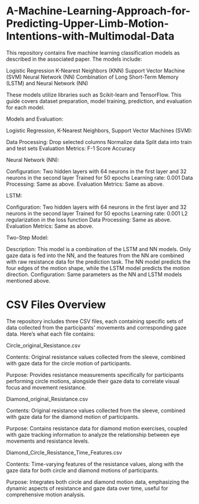 # A-Machine-Learning-Approach-for-Predicting-Upper-Limb-Motion-Intentions-with-Multimodal-Data

This repository contains five machine learning classification models as described in the associated paper. The models include:


Logistic Regression
K-Nearest Neighbors (KNN)
Support Vector Machine (SVM)
Neural Network (NN)
Combination of Long Short-Term Memory (LSTM) and Neural Network (NN)

These models utilize libraries such as Scikit-learn and TensorFlow. This guide covers dataset preparation, model training, prediction, and evaluation for each model.

Models and Evaluation:

Logistic Regression, K-Nearest Neighbors, Support Vector Machines (SVM):

Data Processing:
Drop selected columns
Normalize data
Split data into train and test sets
Evaluation Metrics:
F-1 Score
Accuracy

Neural Network (NN):

Configuration:
Two hidden layers with 64 neurons in the first layer and 32 neurons in the second layer
Trained for 50 epochs
Learning rate: 0.001
Data Processing: Same as above.
Evaluation Metrics: Same as above.

LSTM:

Configuration:
Two hidden layers with 64 neurons in the first layer and 32 neurons in the second layer
Trained for 50 epochs
Learning rate: 0.001
L2 regularization in the loss function
Data Processing: Same as above.
Evaluation Metrics: Same as above.

Two-Step Model:

Description:
This model is a combination of the LSTM and NN models. Only gaze data is fed into the NN, and the features from the NN are combined with raw resistance data for the prediction task.
The NN model predicts the four edges of the motion shape, while the LSTM model predicts the motion direction.
Configuration: Same parameters as the NN and LSTM models mentioned above.

# CSV Files Overview
The repository includes three CSV files, each containing specific sets of data collected from the participants' movements and corresponding gaze data. Here’s what each file contains:

Circle_original_Resistance.csv

Contents: Original resistance values collected from the sleeve, combined with gaze data for the circle motion of participants.

Purpose: Provides resistance measurements specifically for participants performing circle motions, alongside their gaze data to correlate visual focus and movement resistance.

Diamond_original_Resistance.csv

Contents: Original resistance values collected from the sleeve, combined with gaze data for the diamond motion of participants.

Purpose: Contains resistance data for diamond motion exercises, coupled with gaze tracking information to analyze the relationship between eye movements and resistance levels.

Diamond_Circle_Resistance_Time_Features.csv

Contents: Time-varying features of the resistance values, along with the gaze data for both circle and diamond motions of participants.

Purpose: Integrates both circle and diamond motion data, emphasizing the dynamic aspects of resistance and gaze data over time, useful for comprehensive motion analysis.






